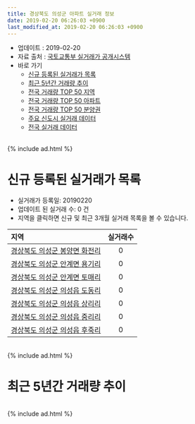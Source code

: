 ```yaml
---
title: 경상북도 의성군 아파트 실거래 정보
date: 2019-02-20 06:26:03 +0900
last_modified_at: 2019-02-20 06:26:03 +0900
---
```


* 업데이트 : 2019-02-20
* 자료 출처 : [국토교통부 실거래가 공개시스템](http://rt.molit.go.kr)
* 바로 가기
    * [신규 등록된 실거래가 목록](#신규-등록된-실거래가-목록)
    * [최근 5년간 거래량 추이](#최근-5년간-거래량-추이)
    * [전국 거래량 TOP 50 지역](https://inasie.github.io/apt-trade-info/최근-3개월-전국에서-가장-거래가-많이-발생한-지역)
    * [전국 거래량 TOP 50 아파트](https://inasie.github.io/apt-trade-info/최근-3개월-전국에서-가장-거래가-많이-발생한-아파트)
    * [전국 거래량 TOP 50 분양권](https://inasie.github.io/apt-trade-info/최근-3개월-전국에서-가장-거래가-많이-발생한-분양권)
    * [주요 신도시 실거래 데이터](https://inasie.github.io/apt-trade-info/주요-신도시)
    * [전국 실거래 데이터](https://inasie.github.io/apt-trade-info/전국)

<br>
{% include ad.html %}
<br>

# 신규 등록된 실거래가 목록
* 실거래가 등록일: 20190220
* 업데이트 된 실거래 수: 0 건
* 지역을 클릭하면 신규 및 최근 3개월 실거래 목록을 볼 수 있습니다.


|지역|실거래수|
|:---|:---:|
|[경상북도 의성군 봉양면 화전리](https://inasie.github.io/apt-trade-info/경상북도-의성군-봉양면-화전리)|0|
|[경상북도 의성군 안계면 용기리](https://inasie.github.io/apt-trade-info/경상북도-의성군-안계면-용기리)|0|
|[경상북도 의성군 안계면 토매리](https://inasie.github.io/apt-trade-info/경상북도-의성군-안계면-토매리)|0|
|[경상북도 의성군 의성읍 도동리](https://inasie.github.io/apt-trade-info/경상북도-의성군-의성읍-도동리)|0|
|[경상북도 의성군 의성읍 상리리](https://inasie.github.io/apt-trade-info/경상북도-의성군-의성읍-상리리)|0|
|[경상북도 의성군 의성읍 중리리](https://inasie.github.io/apt-trade-info/경상북도-의성군-의성읍-중리리)|0|
|[경상북도 의성군 의성읍 후죽리](https://inasie.github.io/apt-trade-info/경상북도-의성군-의성읍-후죽리)|0|


<br>
{% include ad.html %}
<br>

# 최근 5년간 거래량 추이


<div style="width:100%;">
    <canvas id="deal_progress" height="200"></canvas>
</div>

<script>
new Chart(document.getElementById("deal_progress"), {
    type: 'line',
    data: {
        labels: ['201402','201403','201404','201405','201406','201407','201408','201409','201410','201411','201412','201501','201502','201503','201504','201505','201506','201507','201508','201509','201510','201511','201512','201601','201602','201603','201604','201605','201606','201607','201608','201609','201610','201611','201612','201701','201702','201703','201704','201705','201706','201707','201708','201709','201710','201711','201712','201801','201802','201803','201804','201805','201806','201807','201808','201809','201810','201811','201812','201901','201902'],
        datasets: [{
            label: '매매',
            pointRadius: 1,
            data: [12, 9, 3, 4, 4, 7, 5, 12, 20, 9, 11, 6, 7, 21, 12, 17, 14, 10, 11, 8, 16, 6, 9, 8, 8, 10, 8, 13, 7, 8, 10, 4, 6, 9, 12, 5, 8, 18, 7, 5, 10, 9, 12, 17, 12, 7, 11, 9, 4, 14, 12, 10, 15, 10, 14, 10, 12, 10, 1, 12, 2],
            borderColor: "rgba(255, 201, 14, 1)",
            backgroundColor: "rgba(255, 201, 14, 0.5)",
            fill: false,
            lineTension: 0
        },{
            label: '전월세',
            pointRadius: 1,
            data: [3, 1, 1, 1, 0, 4, 2, 1, 0, 2, 8, 4, 2, 1, 3, 5, 2, 2, 2, 1, 2, 4, 0, 2, 3, 1, 1, 0, 0, 1, 3, 0, 2, 1, 3, 4, 5, 1, 5, 1, 5, 7, 6, 3, 1, 5, 1, 3, 3, 3, 2, 3, 2, 2, 4, 3, 2, 1, 2, 2, 0],
            borderColor: "rgba(0, 141, 185, 1)",
            backgroundColor: "rgba(0, 141, 185, 0.5)",
            fill: false,
            lineTension: 0
        }
        ]
    },
    options: {
        responsive: true,
        title: {
            display: false
        },
        tooltips: {
            mode: 'index',
            intersect: false
        },
        hover: {
            mode: 'nearest',
            intersect: true
        },
        scales: {
            xAxes: [{
                display: true,
                scaleLabel: {
                    display: true,
                    labelString: '년/월'
                }
            }],
            yAxes: [{
                display: true,
                ticks: {
                    suggestedMin: 0,
                },
                scaleLabel: {
                    display: true,
                    labelString: '실거래 수'
                }
            }]
        }
    }
});

</script>


<br>
{% include ad.html %}
<br>


